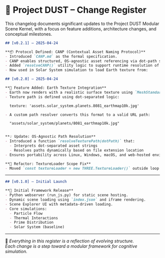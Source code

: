 # 📜 Project DUST – Change Register

This changelog documents significant updates to the Project DUST Modular Scene Kernel, with a focus on feature additions, architecture changes, and conceptual milestones.


```markdown
## [v0.2.1] – 2025-04-24

**📦 Protocol Defined: CANP (Contextual Asset Naming Protocol)**
- Introduced `CANP.md` as the formal specification.
- CANP enables structured, OS-agnostic asset referencing via dot-path semantics.
- Added `resolveCANP()` utility logic to support runtime resolution of semantic paths.
- Now used in Solar System simulation to load Earth texture from:

```

```markdown
## [v0.2.0] – 2025-04-24

**🔭 Feature Added: Earth Texture Integration**
- Earth now renders with a realistic surface texture using `MeshStandardMaterial`.
- Texture path is defined using dot-separated logic:

  texture: 'assets.solar_system.planets.8081_earthmap10k.jpg'

- A custom path resolver converts this format to a valid URL path:

  "assets/solar_system/planets/8081_earthmap10k.jpg"


**💡 Update: OS-Agnostic Path Resolution**
- Introduced a function `resolveTexturePath(dotPath)` that:
  - Interprets dot-separated asset strings
  - Resolves paths dynamically based on file extension location
- Ensures portability across Linux, Windows, macOS, and web-hosted environments.

**🧱 Refactor: TextureLoader Scope Fix**
- Moved `const textureLoader = new THREE.TextureLoader()` outside loop to prevent scope issues and improve memory usage.

```

---
```markdown
## [v0.1.0] – Initial Launch

**🧪 Initial Framework Release**
- Python webserver (run_js.py) for static scene hosting.
- Dynamic scene loading using `index.json` and iframe rendering.
- Scene Explorer UI with metadata-driven loading.
- Core simulations:
  - Particle Flow
  - Thermal Interactions
  - Prime Distribution
  - Solar System (baseline)
```
---

🧠 *Everything in this register is a reflection of evolving structure.*  
*Each change is a step toward a modular framework for cognitive simulation.*

```
